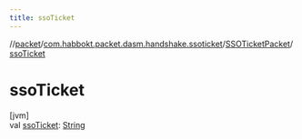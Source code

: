 ```yaml
---
title: ssoTicket
---
```

//[packet](../../../index.html)/[com.habbokt.packet.dasm.handshake.ssoticket](../index.html)/[SSOTicketPacket](index.html)/[ssoTicket](sso-ticket.html)



# ssoTicket



[jvm]\
val [ssoTicket](sso-ticket.html): [String](https://kotlinlang.org/api/latest/jvm/stdlib/kotlin/-string/index.html)




